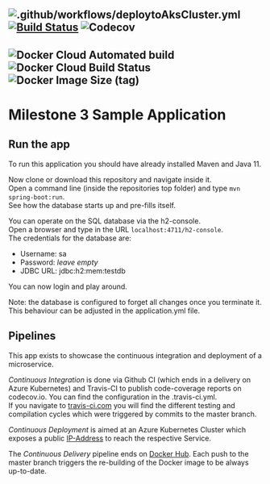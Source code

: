 ![.github/workflows/deploytoAksCluster.yml](https://github.com/anwesys-tutors/milestone-3-demo/workflows/.github/workflows/deploytoAksCluster.yml/badge.svg)
[![Build Status](https://travis-ci.com/anwesys-tutors/milestone-3-demo.svg?branch=master)](https://travis-ci.com/anwesys-tutors/milestone-3-demo)
![Codecov](https://img.shields.io/codecov/c/gh/anwesys-tutors/milestone-3-demo)
---
![Docker Cloud Automated build](https://img.shields.io/docker/cloud/automated/jblossey/milestone-3-sample)
![Docker Cloud Build Status](https://img.shields.io/docker/cloud/build/jblossey/milestone-3-sample)
![Docker Image Size (tag)](https://img.shields.io/docker/image-size/jblossey/milestone-3-sample/latest)
---
# Milestone 3 Sample Application

## Run the app

To run this application you should have already installed Maven and Java 11.

Now clone or download this repository and navigate inside it.  
Open a command line (inside the repositories top folder) and type `mvn spring-boot:run`.  
See how the database starts up and pre-fills itself.

You can operate on the SQL database via the h2-console.  
Open a browser and type in the URL `localhost:4711/h2-console`.  
The credentials for the database are:
- Username: sa
- Password: *leave empty*
- JDBC URL: jdbc:h2:mem:testdb

You can now login and play around.

Note: the database is configured to forget all changes once you terminate it. This behaviour can be adjusted in the application.yml file.

## Pipelines

This app exists to showcase the continuous integration and deployment of a microservice.

*Continuous Integration* is done via Github CI (which ends in a delivery on Azure Kubernetes) and Travis-CI to publish code-coverage reports on codecov.io. You can find the configuration in the .travis-ci.yml.  
If you navigate to [travis-ci.com](https://travis-ci.com/anwesys-tutors/milestone-3-demo) you will find the different testing and compilation cycles which were triggered by commits to the master branch.

*Continuous Deployment* is aimed at an Azure Kubernetes Cluster which exposes a public [IP-Address](http://20.50.180.226:4711/) to reach the respective Service.

The *Continuous Delivery* pipeline ends on [Docker Hub](hub.docker.com/jblossey/milestone-3-sample). Each push to the master branch triggers the re-building of the Docker image to be always up-to-date.
